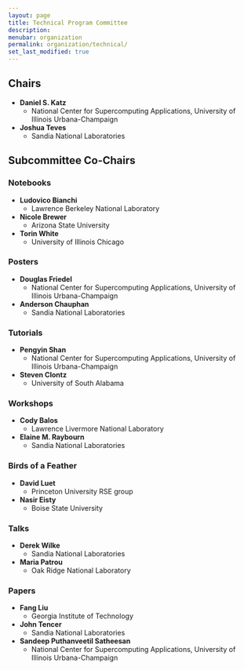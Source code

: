 ```yaml
---
layout: page
title: Technical Program Committee
description: 
menubar: organization
permalink: organization/technical/
set_last_modified: true
---
```


## Chairs

- **Daniel S. Katz**
  - National Center for Supercomputing Applications, University of Illinois Urbana-Champaign
- **Joshua Teves**
  - Sandia National Laboratories

## Subcommittee Co-Chairs

### Notebooks

- **Ludovico Bianchi**
  - Lawrence Berkeley National Laboratory
- **Nicole Brewer**
  - Arizona State University
- **Torin White**
  - University of Illinois Chicago

### Posters

- **Douglas Friedel**
  - National Center for Supercomputing Applications, University of Illinois Urbana-Champaign
- **Anderson Chauphan**
  - Sandia National Laboratories

### Tutorials

- **Pengyin Shan**
  - National Center for Supercomputing Applications, University of Illinois Urbana-Champaign
- **Steven Clontz**
  - University of South Alabama

### Workshops

- **Cody Balos**
  - Lawrence Livermore National Laboratory
- **Elaine M. Raybourn**
  - Sandia National Laboratories

### Birds of a Feather

- **David Luet**
  - Princeton University RSE group
- **Nasir Eisty**
  - Boise State University

### Talks

- **Derek Wilke**
  - Sandia National Laboratories
- **Maria Patrou**
  - Oak Ridge National Laboratory

### Papers

- **Fang Liu**
  - Georgia Institute of Technology
- **John Tencer**
  - Sandia National Laboratories
- **Sandeep Puthanveetil Satheesan**
  - National Center for Supercomputing Applications, University of Illinois Urbana-Champaign
